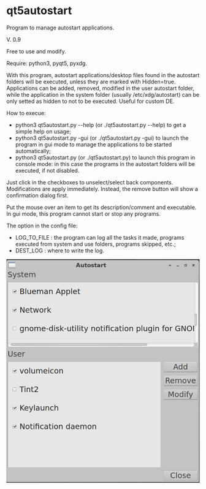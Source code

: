 # qt5autostart
Program to manage autostart applications.

V. 0.9

Free to use and modify.

Require: python3, pyqt5, pyxdg.

With this program, autostart applications/desktop files found in the autostart folders will be executed, unless they are marked with Hidden=true. Applications can be added, removed, modified in the user autostart folder, while the application in the system folder (usually /etc/xdg/autostart) can be only setted as hidden to not to be executed. Useful for custom DE.

How to execue:
- python3 qt5autostart.py --help (or ./qt5autostart.py --help) to get a simple help on usage;
- python3 qt5autostart.py -gui (or ./qt5autostart.py -gui) to launch the program in gui mode to manage the applications to be started automatically;
- python3 qt5autostart.py (or ./qt5autostart.py) to launch this program in console mode: in this case the programs in the autostart folders will be executed, if not disabled.

Just click in the checkboxes to unselect/select back components. Modifications are apply immediately. Instead, the remove button will show a confirmation dialog first.

Put the mouse over an item to get its description/comment and executable. In gui mode, this program cannot start or stop any programs.

The option in the config file:
- LOG_TO_FILE : the program can log all the tasks it made, programs executed from system and use folders, programs skipped, etc.;
- DEST_LOG : where to write the log.

![My image](https://github.com/frank038/qt5autostart/blob/main/screenshot1.png)
